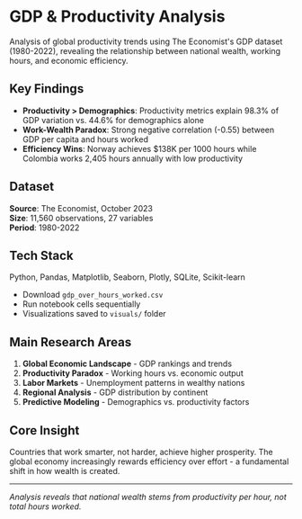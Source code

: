 # GDP & Productivity Analysis

Analysis of global productivity trends using The Economist's GDP dataset (1980-2022), revealing the relationship between national wealth, working hours, and economic efficiency.

## Key Findings

- **Productivity > Demographics**: Productivity metrics explain 98.3% of GDP variation vs. 44.6% for demographics alone
- **Work-Wealth Paradox**: Strong negative correlation (-0.55) between GDP per capita and hours worked
- **Efficiency Wins**: Norway achieves $138K per 1000 hours while Colombia works 2,405 hours annually with low productivity

## Dataset

**Source**: The Economist, October 2023  
**Size**: 11,560 observations, 27 variables  
**Period**: 1980-2022

## Tech Stack

Python, Pandas, Matplotlib, Seaborn, Plotly, SQLite, Scikit-learn
* Download `gdp_over_hours_worked.csv`
* Run notebook cells sequentially
* Visualizations saved to `visuals/` folder

## Main Research Areas

1. **Global Economic Landscape** - GDP rankings and trends
2. **Productivity Paradox** - Working hours vs. economic output
3. **Labor Markets** - Unemployment patterns in wealthy nations
4. **Regional Analysis** - GDP distribution by continent
5. **Predictive Modeling** - Demographics vs. productivity factors

## Core Insight

Countries that work smarter, not harder, achieve higher prosperity. The global economy increasingly rewards efficiency over effort - a fundamental shift in how wealth is created.

---

*Analysis reveals that national wealth stems from productivity per hour, not total hours worked.*
